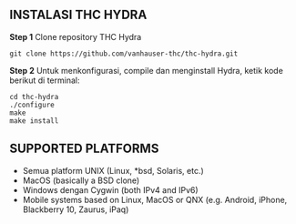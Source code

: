 INSTALASI THC HYDRA
-------------------
**Step 1**
Clone repository THC Hydra
```
git clone https://github.com/vanhauser-thc/thc-hydra.git
```



**Step 2** 
Untuk menkonfigurasi, compile dan menginstall Hydra, ketik kode berikut di terminal:
```
cd thc-hydra
./configure
make
make install
```
SUPPORTED PLATFORMS
-------------------
- Semua platform UNIX (Linux, *bsd, Solaris, etc.)
- MacOS (basically a BSD clone)
- Windows dengan Cygwin (both IPv4 and IPv6)
- Mobile systems based on Linux, MacOS or QNX (e.g. Android, iPhone, Blackberry 10, Zaurus, iPaq)
